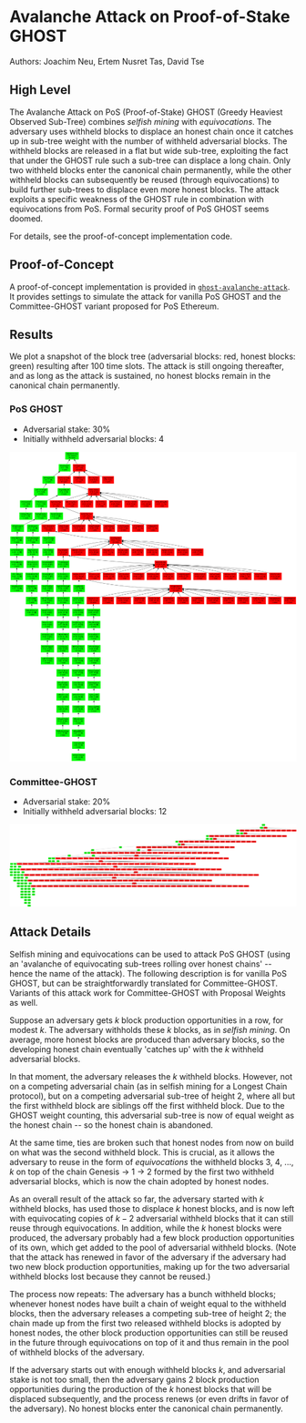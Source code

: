 # Avalanche Attack on Proof-of-Stake GHOST

Authors: Joachim Neu, Ertem Nusret Tas, David Tse


## High Level

The Avalanche Attack on PoS (Proof-of-Stake) GHOST (Greedy Heaviest Observed Sub-Tree) combines *selfish mining* with *equivocations*. The adversary uses withheld blocks to displace an honest chain once it catches up in sub-tree weight with the number of withheld adversarial blocks. The withheld blocks are released in a flat but wide sub-tree, exploiting the fact that under the GHOST rule such a sub-tree can displace a long chain. Only two withheld blocks enter the canonical chain permanently, while the other withheld blocks can subsequently be reused (through equivocations) to build further sub-trees to displace even more honest blocks. The attack exploits a specific weakness of the GHOST rule in combination with equivocations from PoS. Formal security proof of PoS GHOST seems doomed.

For details, see the proof-of-concept implementation code.


## Proof-of-Concept

A proof-of-concept implementation is provided in [`ghost-avalanche-attack`](/ghost-avalanche-attack/). It provides settings to simulate the attack for vanilla PoS GHOST and the Committee-GHOST variant proposed for PoS Ethereum.


## Results

We plot a snapshot of the block tree (adversarial blocks: red, honest blocks: green) resulting after 100 time slots. The attack is still ongoing thereafter, and as long as the attack is sustained, no honest blocks remain in the canonical chain permanently.

### PoS GHOST

* Adversarial stake: 30%
* Initially withheld adversarial blocks: 4

![](/ghost-avalanche-attack/attack-pos-ghost.png)

### Committee-GHOST

* Adversarial stake: 20%
* Initially withheld adversarial blocks: 12

![](/ghost-avalanche-attack/attack-committee-ghost.png)


## Attack Details

Selfish mining and equivocations can be used to attack PoS GHOST (using an 'avalanche of equivocating sub-trees rolling over honest chains' -- hence the name of the attack). The following description is for vanilla PoS GHOST, but can be straightforwardly translated for Committee-GHOST. Variants of this attack work for Committee-GHOST with Proposal Weights as well.

Suppose an adversary gets $k$ block production opportunities in a row, for modest $k$. The adversary withholds these $k$ blocks, as in *selfish mining*. On average, more honest blocks are produced than adversary blocks, so the developing honest chain eventually 'catches up' with the $k$ withheld adversarial blocks.

In that moment, the adversary releases the $k$ withheld blocks. However, not on a competing adversarial chain (as in selfish mining for a Longest Chain protocol), but on a competing adversarial sub-tree of height 2, where all but the first withheld block are siblings off the first withheld block. Due to the GHOST weight counting, this adversarial sub-tree is now of equal weight as the honest chain -- so the honest chain is abandoned.

At the same time, ties are broken such that honest nodes from now on build on what was the second withheld block. This is crucial, as it allows the adversary to reuse in the form of *equivocations* the withheld blocks 3, 4, ..., $k$ on top of the chain Genesis -> 1 -> 2 formed by the first two withheld adversarial blocks, which is now the chain adopted by honest nodes.

As an overall result of the attack so far, the adversary started with $k$ withheld blocks, has used those to displace $k$ honest blocks, and is now left with equivocating copies of $k-2$ adversarial withheld blocks that it can still reuse through equivocations. In addition, while the $k$ honest blocks were produced, the adversary probably had a few block production opportunities of its own, which get added to the pool of adversarial withheld blocks. (Note that the attack has renewed in favor of the adversary if the adversary had two new block production opportunities, making up for the two adversarial withheld blocks lost because they cannot be reused.)

The process now repeats: The adversary has a bunch withheld blocks; whenever honest nodes have built a chain of weight equal to the withheld blocks, then the adversary releases a competing sub-tree of height 2; the chain made up from the first two released withheld blocks is adopted by honest nodes, the other block production opportunities can still be reused in the future through equivocations on top of it and thus remain in the pool of withheld blocks of the adversary.

If the adversary starts out with enough withheld blocks $k$, and adversarial stake is not too small, then the adversary gains 2 block production opportunities during the production of the $k$ honest blocks that will be displaced subsequently, and the process renews (or even drifts in favor of the adversary). No honest blocks enter the canonical chain permanently.
